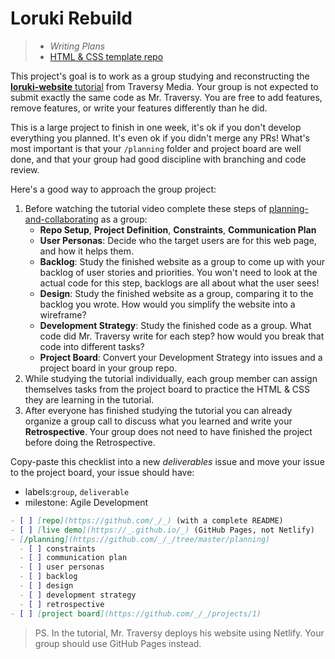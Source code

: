 # Loruki Rebuild

> - _Writing Plans_
> - [HTML & CSS template repo](https://github.com/HackYourFutureBelgium/template-html-css)

This project's goal is to work as a group studying and reconstructing the
[**loruki-website** tutorial](https://github.com/bradtraversy/loruki-website)
from Traversy Media. Your group is not expected to submit exactly the same code
as Mr. Traversy. You are free to add features, remove features, or write your
features differently than he did.

This is a large project to finish in one week, it's ok if you don't develop
everything you planned. It's even ok if you didn't merge any PRs! What's most
important is that your `/planning` folder and project board are well done, and
that your group had good discipline with branching and code review.

Here's a good way to approach the group project:

1. Before watching the tutorial video complete these steps of
   [planning-and-collaborating](https://github.com/hackyourfuturebelgium/planning-and-collaborating)
   as a group:
   - **Repo Setup**, **Project Definition**, **Constraints**, **Communication
     Plan**
   - **User Personas**: Decide who the target users are for this web page, and
     how it helps them.
   - **Backlog**: Study the finished website as a group to come up with your
     backlog of user stories and priorities. You won't need to look at the
     actual code for this step, backlogs are all about what the user sees!
   - **Design**: Study the finished website as a group, comparing it to the
     backlog you wrote. How would you simplify the website into a wireframe?
   - **Development Strategy**: Study the finished code as a group. What code did
     Mr. Traversy write for each step? how would you break that code into
     different tasks?
   - **Project Board**: Convert your Development Strategy into issues and a
     project board in your group repo.
2. While studying the tutorial individually, each group member can assign
   themselves tasks from the project board to practice the HTML & CSS they are
   learning in the tutorial.
3. After everyone has finished studying the tutorial you can already organize a
   group call to discuss what you learned and write your **Retrospective**. Your
   group does not need to have finished the project before doing the
   Retrospective.

Copy-paste this checklist into a new _deliverables_ issue and move your issue to
the project board, your issue should have:

- labels:`group`, `deliverable`
- milestone: Agile Development

```md
- [ ] [repo](https://github.com/_/_) (with a complete README)
- [ ] [live demo](https://_.github.io/_) (GitHub Pages, not Netlify)
- [/planning](https://github.com/_/_/tree/master/planning)
  - [ ] constraints
  - [ ] communication plan
  - [ ] user personas
  - [ ] backlog
  - [ ] design
  - [ ] development strategy
  - [ ] retrospective
- [ ] [project board](https://github.com/_/_/projects/1)
```

> PS. In the tutorial, Mr. Traversy deploys his website using Netlify. Your
> group should use GitHub Pages instead.
